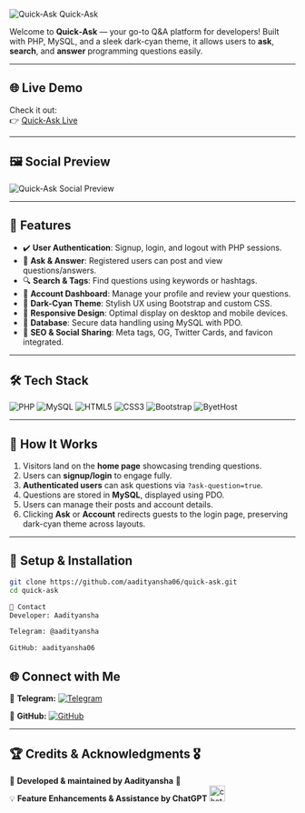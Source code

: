 
![Quick‑Ask](https://quick-ask.byethost6.com/favicon-32x32.png) Quick-Ask

Welcome to **Quick‑Ask** — your go-to Q&A platform for developers! Built with PHP, MySQL, and a sleek dark-cyan theme, it allows users to **ask**, **search**, and **answer** programming questions easily.

---

## 🌐 Live Demo

Check it out:  
👉 [Quick‑Ask Live](https://quick-ask.byethost6.com/)

---

## 🖼 Social Preview

![Quick‑Ask Social Preview](https://quick-ask.byethost6.com/preview.png)

---

## 🧩 Features

- ✔️ **User Authentication**: Signup, login, and logout with PHP sessions.  
- 📝 **Ask & Answer**: Registered users can post and view questions/answers.  
- 🔍 **Search & Tags**: Find questions using keywords or hashtags.  
- 👤 **Account Dashboard**: Manage your profile and review your questions.  
- 🌙 **Dark-Cyan Theme**: Stylish UX using Bootstrap and custom CSS.  
- 📱 **Responsive Design**: Optimal display on desktop and mobile devices.  
- 💾 **Database**: Secure data handling using MySQL with PDO.  
- 🤖 **SEO & Social Sharing**: Meta tags, OG, Twitter Cards, and favicon integrated.

---

## 🛠 Tech Stack

![PHP](https://img.shields.io/badge/Backend-PHP-8892BF?style=for-the-badge&logo=php&logoColor=white)
![MySQL](https://img.shields.io/badge/Database-MySQL-4479A1?style=for-the-badge&logo=mysql&logoColor=white)
![HTML5](https://img.shields.io/badge/Frontend-HTML5-E34F26?style=for-the-badge&logo=html5&logoColor=white)
![CSS3](https://img.shields.io/badge/Styling-CSS3-1572B6?style=for-the-badge&logo=css3&logoColor=white)
![Bootstrap](https://img.shields.io/badge/UI-Bootstrap-563D7C?style=for-the-badge&logo=bootstrap&logoColor=white)
![ByetHost](https://img.shields.io/badge/Host-ByetHost-black?style=for-the-badge)

---

## 🧠 How It Works

1. Visitors land on the **home page** showcasing trending questions.  
2. Users can **signup/login** to engage fully.  
3. **Authenticated users** can ask questions via `?ask-question=true`.  
4. Questions are stored in **MySQL**, displayed using PDO.  
5. Users can manage their posts and account details.  
6. Clicking **Ask** or **Account** redirects guests to the login page, preserving dark-cyan theme across layouts.

---

## 🎯 Setup & Installation

```bash
git clone https://github.com/aadityansha06/quick-ask.git
cd quick-ask

🎯 Contact
Developer: Aadityansha

Telegram: @aadityansha

GitHub: aadityansha06
   ```
 ## 🌐 Connect with Me  

📨 **Telegram:** [![Telegram](https://img.shields.io/badge/Telegram-2CA5E0?style=for-the-badge&logo=telegram&logoColor=white)](https://t.me/aadityansha)  

🔗 **GitHub:** [![GitHub](https://img.shields.io/badge/GitHub-181717?style=for-the-badge&logo=github&logoColor=white)](https://github.com/aadityansha06)  

---  
## 🏆 Credits & Acknowledgments 🎖️
🚀 **Developed & maintained by Aadityansha** 🎯  
💡 **Feature Enhancements & Assistance by ChatGPT** <img width="28" height="28" src="https://img.icons8.com/fluency/48/chatbot--v1.png" alt="chatbot"/>  


